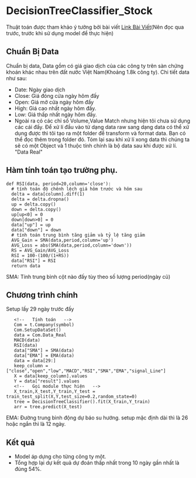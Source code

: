 # DecisionTreeClassifier_Stock
Thuật toán được tham khảo ý tưởng bởi bài viết [Link Bài Viết](https://www.datacamp.com/community/tutorials/decision-tree-classification-python)(Nên đọc qua trước, trước khi sử dụng model để thực hiện)

## Chuẩn Bị Data
Chuẩn bị data, Data gồm có giá giao dịch của các công ty trên sàn chứng khoán khác nhau trên đất nước Việt Nam(Khoảng 1.8k công ty). Chi tiết data như sau:
  - Date: Ngày giao dịch 
  - Close: Giá đóng cửa ngày hôm đấy
  - Open: Giá mở cửa ngày hôm đấy
  - High: Giá cao nhất ngày hôm đấy.
  - Low: Giá thấp nhất ngày hôm đấy.
  - Ngoài ra có các chỉ số Volume,Value Match nhưng hiện tôi chưa sử dụng các cái đấy.
Để xử lí đầu vào từ dạng data raw sang dạng data có thể xử dụng được thì tôi tạo ra một folder để transform và format data. Bạn có thể đọc thêm trong folder đó.
Tóm lại sau khi xử lí xong data thì chúng ta sẽ có một Object và 1 thuộc tính chính là bộ data sau khi được xử lí. "Data Real"

## Hàm tính toán tạo trường phụ.
```
def RSI(data, period=20,column='close'):
  # tính toán độ chênh lệch giá hôm trước và hôm sau
  delta = data[column].diff(1) 
  delta = delta.dropna()
  up = delta.copy()
  down = delta.copy()
  up[up<0] = 0
  down[down>0] = 0
  data["up"] = up
  data["down"] = down
  # tính toán trung bình tăng giảm và tỷ lệ tăng giảm
  AVG_Gain = SMA(data,period,column='up')
  AVG_Loss = abs(SMA(data,period,column='down'))
  RS = AVG_Gain/AVG_Loss
  RSI = 100-(100/(1+RS))
  data["RSI"] = RSI
  return data 
 ```
 SMA: Tính trung bình cột nào đấy tùy theo số lượng period(ngày cũ)
 
 ## Chương trình chính
 Setup lấy 29 ngày trước đấy
 ```
    <!--   Tính toán   -->
    Com = t.Company(symbol)
    Com.SetupDataSet()
    data = Com.Data_Real
    MACD(data)
    RSI(data)
    data["SMA"] = SMA(data)
    data["EMA"] = EMA(data)
    data = data[29:]
    keep_column = ["close","open","low","MACD","RSI","SMA","EMA","signal_Line"]
    X = data[keep_column].values
    Y = data["result"].values
    <!--   Gọi module thực hiện   -->
    X_train,X_test,Y_train,Y_test = train_test_split(X,Y,test_size=0.2,random_state=0)
    tree = DecisionTreeClassifier().fit(X_train,Y_train)
    arr = tree.predict(X_test)
 ```
 EMA: Đường trung bình động dự báo su hướng. setup mặc định dài thì là 26 hoặc ngắn thì là 12 ngày. 
 ## Kết quả
 - Model áp dựng cho từng công ty một.
 - Tổng hợp lại dự kết quả dự đoán thấp nhất trong 10 ngày gần nhất là đúng 54%.
